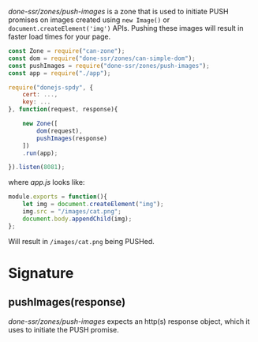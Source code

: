 *done-ssr/zones/push-images* is a zone that is used to initiate PUSH promises on images created using `new Image()` or `document.createElement('img')` APIs. Pushing these images will result in faster load times for your page.

```js
const Zone = require("can-zone");
const dom = require("done-ssr/zones/can-simple-dom");
const pushImages = require("done-ssr/zones/push-images");
const app = require("./app");

require("donejs-spdy", {
	cert: ...,
	key: ...
}, function(request, response){

	new Zone([
		dom(request),
		pushImages(response)
	])
	.run(app);

}).listen(8081);
```

where *app.js* looks like:

```js
module.exports = function(){
	let img = document.createElement("img");
	img.src = "/images/cat.png";
	document.body.appendChild(img);
};
```

Will result in `/images/cat.png` being PUSHed.

# Signature

## pushImages(response)

*done-ssr/zones/push-images* expects an http(s) response object, which it uses to initiate the PUSH promise.
